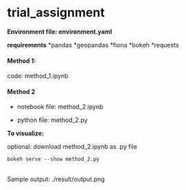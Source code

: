 # trial_assignment
**Environment file: environment.yaml** <br>

**requirements**
*pandas
*geopandas
*fiona
*bokeh
*requests

#### Method 1: 

code: method_1.ipynb <br>

#### Method 2

* notebook file: method_2.ipynb

* python file: method_2.py

**To visualize:**

optional: download method_2.ipynb as .py file

``bokeh serve --show method_2.py``

<br>
Sample output: ./result/output.png
